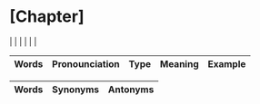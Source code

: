 # [Chapter]

| | | | | |


| Words             | Pronounciation  | Type   | Meaning                                         | Example 			   					         			     | 
| :---------------  | :-------------: | :-----:| :---------------------------------------------- | :-----------------------------------------------------------: |





| Words             	| Synonyms  				   | Antonyms  				   | 
| :------------------:  | :--------------------------: | :-----------------------: |
